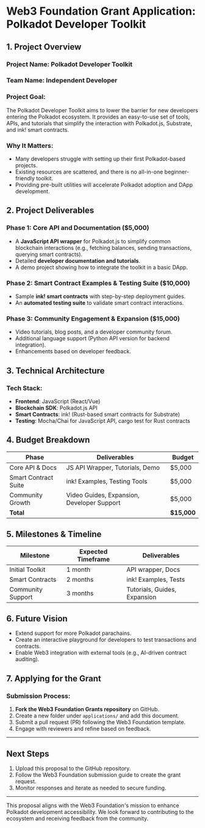 # Web3 Foundation Grant Application: Polkadot Developer Toolkit

## **1. Project Overview**
### **Project Name**: Polkadot Developer Toolkit

### **Team Name**: Independent Developer

### **Project Goal**:
The Polkadot Developer Toolkit aims to lower the barrier for new developers entering the Polkadot ecosystem. It provides an easy-to-use set of tools, APIs, and tutorials that simplify the interaction with Polkadot.js, Substrate, and ink! smart contracts.

### **Why It Matters**:
- Many developers struggle with setting up their first Polkadot-based projects.
- Existing resources are scattered, and there is no all-in-one beginner-friendly toolkit.
- Providing pre-built utilities will accelerate Polkadot adoption and DApp development.

## **2. Project Deliverables**
### **Phase 1: Core API and Documentation ($5,000)**
- A **JavaScript API wrapper** for Polkadot.js to simplify common blockchain interactions (e.g., fetching balances, sending transactions, querying smart contracts).
- Detailed **developer documentation and tutorials**.
- A demo project showing how to integrate the toolkit in a basic DApp.

### **Phase 2: Smart Contract Examples & Testing Suite ($10,000)**
- Sample **ink! smart contracts** with step-by-step deployment guides.
- An **automated testing suite** to validate smart contract interactions.

### **Phase 3: Community Engagement & Expansion ($15,000)**
- Video tutorials, blog posts, and a developer community forum.
- Additional language support (Python API version for backend integration).
- Enhancements based on developer feedback.

## **3. Technical Architecture**
### **Tech Stack**:
- **Frontend**: JavaScript (React/Vue)
- **Blockchain SDK**: Polkadot.js API
- **Smart Contracts**: ink! (Rust-based smart contracts for Substrate)
- **Testing**: Mocha/Chai for JavaScript API, cargo test for Rust contracts

## **4. Budget Breakdown**
| Phase                  | Deliverables                                      | Budget  |
|------------------------|--------------------------------------------------|---------|
| Core API & Docs       | JS API Wrapper, Tutorials, Demo                  | $5,000  |
| Smart Contract Suite  | ink! Examples, Testing Tools                      | $5,000  |
| Community Growth      | Video Guides, Expansion, Developer Support        | $5,000  |
| **Total**             |                                                  | **$15,000** |

## **5. Milestones & Timeline**
| Milestone            | Expected Timeframe | Deliverables |
|----------------------|-------------------|-------------|
| Initial Toolkit     | 1 month            | API wrapper, Docs |
| Smart Contracts     | 2 months           | ink! Examples, Tests |
| Community Support   | 3 months           | Tutorials, Guides, Expansion |

## **6. Future Vision**
- Extend support for more Polkadot parachains.
- Create an interactive playground for developers to test transactions and contracts.
- Enable Web3 integration with external tools (e.g., AI-driven contract auditing).

## **7. Applying for the Grant**
### **Submission Process**:
1. **Fork the Web3 Foundation Grants repository** on GitHub.
2. Create a new folder under `applications/` and add this document.
3. Submit a pull request (PR) following the Web3 Foundation template.
4. Engage with reviewers and refine based on feedback.

---

## **Next Steps**
1. Upload this proposal to the GitHub repository.
2. Follow the Web3 Foundation submission guide to create the grant request.
3. Monitor responses and iterate as needed to secure funding.

---

This proposal aligns with the Web3 Foundation's mission to enhance Polkadot development accessibility. We look forward to contributing to the ecosystem and receiving feedback from the community.

